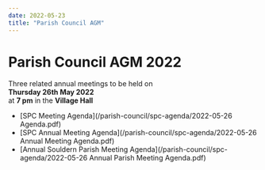 ```yaml
---
date: 2022-05-23
title: "Parish Council AGM"
---
```


# Parish Council AGM 2022

Three related annual meetings to be held on  
**Thursday 26th May 2022**  
at **7 pm** in the  **Village Hall**

* [SPC Meeting Agenda](/parish-council/spc-agenda/2022-05-26 Agenda.pdf)
* [SPC Annual Meeting Agenda](/parish-council/spc-agenda/2022-05-26 Annual Meeting Agenda.pdf)
* [Annual Souldern Parish Meeting Agenda](/parish-council/spc-agenda/2022-05-26 Annual Parish Meeting Agenda.pdf)
